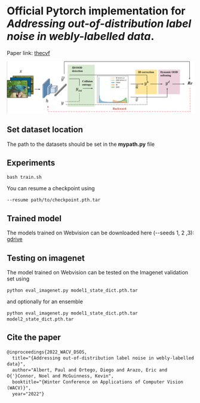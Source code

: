 # Official Pytorch implementation for *Addressing out-of-distribution label noise in webly-labelled data*.
Paper link: [thecvf](https://openaccess.thecvf.com/content/WACV2022/html/Albert_Addressing_Out-of-Distribution_Label_Noise_in_Webly-Labelled_Data_WACV_2022_paper.html)

![DSOS](DSOS.png)

## Set dataset location
The path to the datasets should be set in the **mypath.py** file

## Experiments
```
bash train.sh
```
You can resume a checkpoint using 
```
--resume path/to/checkpoint.pth.tar
```

## Trained model
The models trained on Webvision can be downloaded here (--seeds 1, 2 ,3): [gdrive](https://drive.google.com/drive/folders/1A0Z2CmKWhz9PlNaq4Rov1QMaiM48wmiz?usp=sharing)

## Testing on imagenet
The model trained on Webvision can be tested on the Imagenet validation set using

```
python eval_imagenet.py model1_state_dict.pth.tar
```

and optionally for an ensemble

```
python eval_imagenet.py model1_state_dict.pth.tar model2_state_dict.pth.tar
```

## Cite the  paper
```
@inproceedings{2022_WACV_DSOS,
  title="{Addressing out-of-distribution label noise in webly-labelled data}",
  author="Albert, Paul and Ortego, Diego and Arazo, Eric and O{'}Connor, Noel and McGuinness, Kevin",
  booktitle="{Winter Conference on Applications of Computer Vision (WACV)}",
  year="2022"}
```